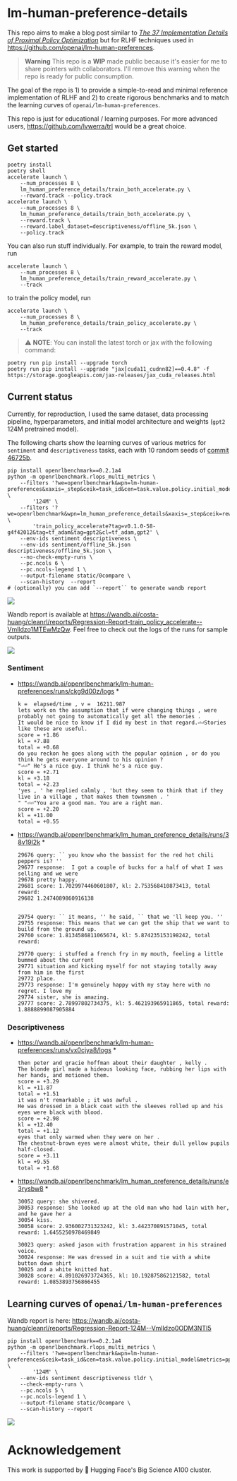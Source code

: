 # lm-human-preference-details

This repo aims to make a blog post similar to [*The 37 Implementation Details of Proximal Policy Optimization*](https://iclr-blog-track.github.io/2022/03/25/ppo-implementation-details/) but for RLHF techniques used in https://github.com/openai/lm-human-preferences.


>**Warning** This repo is a **WIP** made public because it's easier for me to share pointers with collaborators. I'll remove this warning when the repo is ready for public consumption.


The goal of the repo is 1) to provide a simple-to-read and minimal reference implementation of RLHF and 2) to create rigorous benchmarks and to match the learning curves of `openai/lm-human-preferences`.

This repo is just for educational / learning purposes. For more advanced users, https://github.com/lvwerra/trl would be a great choice.

## Get started

```
poetry install
poetry shell
accelerate launch \
    --num_processes 8 \
    lm_human_preference_details/train_both_accelerate.py \
    --reward.track --policy.track
accelerate launch \
    --num_processes 8 \
    lm_human_preference_details/train_both_accelerate.py \
    --reward.track \
    --reward.label_dataset=descriptiveness/offline_5k.json \
    --policy.track
```

You can also run stuff individually. For example, to train the reward model, run
```
accelerate launch \
    --num_processes 8 \
    lm_human_preference_details/train_reward_accelerate.py \
    --track
```

to train the policy model, run
```
accelerate launch \
    --num_processes 8 \
    lm_human_preference_details/train_policy_accelerate.py \
    --track
```


> ⚠️ **NOTE**: You can install the latest torch or jax with the following command:
```
poetry run pip install --upgrade torch
poetry run pip install --upgrade "jax[cuda11_cudnn82]==0.4.8" -f https://storage.googleapis.com/jax-releases/jax_cuda_releases.html
```

## Current status

Currently, for reproduction, I used the same dataset, data processing pipeline, hyperparameters, and initial model architecture and weights (`gpt2` 124M pretrained model).

The following charts show the learning curves of various metrics for `sentiment` and `descriptiveness` tasks, each with 10 random seeds of [commit 46725b](https://github.com/vwxyzjn/lm-human-preference-details/commit/46725b7fc33f052e97dde4260fd26707c2592bf3).

```
pip install openrlbenchmark==0.2.1a4
python -m openrlbenchmark.rlops_multi_metrics \
    --filters '?we=openrlbenchmark&wpn=lm-human-preferences&xaxis=_step&ceik=task_id&cen=task.value.policy.initial_model&metrics=ppo/objective/score&metrics=ppo/objective/kl&metrics=ppo/objective/entropy&metrics=ppo/objective/score_total&metrics=ppo/objective/kl_coef&metrics=ppo/ppo/loss/total&metrics=ppo/ppo/loss/value&metrics=ppo/ppo/loss/policy&metrics=ppo/ppo/policy/clipfrac&metrics=ppo/ppo/policy/entropy&metrics=ppo/ppo/returns/mean&metrics=ppo/ppo/policy/approxkl&metrics=ppo/ppo/val/clipfrac&metrics=ppo/ppo/val/error&metrics=ppo/ppo/val/mean&metrics=ppo/ppo/returns/var&metrics=ppo/ppo/val/vpred' \
        '124M' \
    --filters '?we=openrlbenchmark&wpn=lm_human_preference_details&xaxis=_step&ceik=rewards.value.label_dataset&cen=exp_name&metrics=objective/scores&metrics=objective/kl&metrics=objective/entropy&metrics=objective/score_total&metrics=objective/kl_coef&metrics=ppo/loss/total&metrics=ppo/loss/value&metrics=ppo/loss/policy_avg&metrics=ppo/policy/clipfrac_avg&metrics=ppo/policy/entropy_avg&metrics=ppo/returns/mean&metrics=ppo/policy/approxkl_avg&metrics=ppo/val/clipfrac_avg&metrics=ppo/val/error&metrics=ppo/val/mean&metrics=ppo/returns/var&metrics=ppo/val/vpred' \
        'train_policy_accelerate?tag=v0.1.0-58-g4f42012&tag=tf_adam&tag=gpt2&cl=tf_adam,gpt2' \
    --env-ids sentiment descriptiveness \
    --env-ids sentiment/offline_5k.json  descriptiveness/offline_5k.json \
    --no-check-empty-runs \
    --pc.ncols 6 \
    --pc.ncols-legend 1 \
    --output-filename static/0compare \
    --scan-history  --report
# (optionally) you can add `--report`` to generate wandb report
``` 
![](static/ours1.png)


Wandb report is available at https://wandb.ai/costa-huang/cleanrl/reports/Regression-Report-train_policy_accelerate--Vmlldzo1MTEwMzQw. Feel free to check out the logs of the runs for sample outputs.

![](static/wandb.png)


### Sentiment

* https://wandb.ai/openrlbenchmark/lm-human-preferences/runs/ckg9d00z/logs
    * 
    ```
    k =  elapsed/time , v =  16211.987
    lets work on the assumption that if were changing things , were probably not going to automatically get all the memories .
    It would be nice to know if I did my best in that regard.⏎⏎Stories like these are useful.
    score = +1.86
    kl = +7.88
    total = +0.68
    do you reckon he goes along with the popular opinion , or do you think he gets everyone around to his opinion ?
    "⏎⏎" He's a nice guy. I think he's a nice guy.
    score = +2.71
    kl = +3.18
    total = +2.23
    'yes , ' he replied calmly , 'but they seem to think that if they live in a village , that makes them townsmen . '
    " "⏎⏎"You are a good man. You are a right man.
    score = +2.20
    kl = +11.00
    total = +0.55
    ```
* https://wandb.ai/openrlbenchmark/lm_human_preference_details/runs/38v19l2k
    * 
    ```
    29676 query: `` you know who the bassist for the red hot chili peppers is? ''
    29677 response:  I got a couple of bucks for a half of what I was selling and we were 
    29678 pretty happy.
    29681 score: 1.7029974460601807, kl: 2.753568410873413, total reward: 
    29682 1.2474089860916138 


    29754 query: `` it means, '' he said, `` that we 'll keep you. ''
    29755 response: This means that we can get the ship that we want to build from the ground up.
    29760 score: 1.8134586811065674, kl: 5.874235153198242, total reward: 

    29770 query: i stuffed a french fry in my mouth, feeling a little bummed about the current 
    29771 situation and kicking myself for not staying totally away from him in the first 
    29772 place.
    29773 response: I'm genuinely happy with my stay here with no regret. I love my 
    29774 sister, she is amazing.
    29777 score: 2.78997802734375, kl: 5.462193965911865, total reward: 1.8888899087905884
    ```



### Descriptiveness

* https://wandb.ai/openrlbenchmark/lm-human-preferences/runs/vx0cjya8/logs
    * 
    ```
    then peter and gracie hoffman about their daughter , kelly .
    The blonde girl made a hideous looking face, rubbing her lips with her hands, and motioned them.
    score = +3.29
    kl = +11.87
    total = +1.51
    it was n't remarkable ; it was awful .
    He was dressed in a black coat with the sleeves rolled up and his eyes were black with blood.
    score = +2.98
    kl = +12.40
    total = +1.12
    eyes that only warmed when they were on her .
    The chestnut-brown eyes were almost white, their dull yellow pupils half-closed.
    score = +3.11
    kl = +9.55
    total = +1.68
    ```
* https://wandb.ai/openrlbenchmark/lm_human_preference_details/runs/e3rysbw8
    * 
    ```
    30052 query: she shivered.
    30053 response: She looked up at the old man who had lain with her, and he gave her a
    30054 kiss.
    30058 score: 2.936002731323242, kl: 3.442370891571045, total reward: 1.6455250978469849 

    30023 query: asked jason with frustration apparent in his strained voice.
    30024 response: He was dressed in a suit and tie with a white button down shirt
    30025 and a white knitted hat.
    30028 score: 4.891026973724365, kl: 10.192875862121582, total reward: 1.0853893756866455 
    ```

## Learning curves of `openai/lm-human-preferences`


Wandb report is here: https://wandb.ai/costa-huang/cleanrl/reports/Regression-Report-124M--Vmlldzo0ODM3NTI5


```
pip install openrlbenchmark==0.2.1a4
python -m openrlbenchmark.rlops_multi_metrics \
    --filters '?we=openrlbenchmark&wpn=lm-human-preferences&ceik=task_id&cen=task.value.policy.initial_model&metrics=ppo/objective/score&metrics=ppo/objective/kl&metrics=ppo/ppo/loss/policy&metrics=ppo/ppo/val/mean&metrics=ppo/ppo/policy/entropy&metrics=ppo/ppo/policy/approxkl&metrics=ppo/ppo/val/error&metrics=ppo/ppo/loss/total&metrics=ppo/ppo/returns/mean&metrics=train_reward/minibatch/loss&metrics=ppo/ppo/val/vpred&metrics=ppo/ppo/loss/value&metrics=ppo/ppo/val/var_explained&metrics=ppo/objective/score_total&metrics=train_reward/minibatch/error&metrics=ppo/elapsed/fps&metrics=ppo/global_step&metrics=ppo/ppo/policy/clipfrac&metrics=ppo/ppo/val/var&metrics=ppo/ppo/val/clipfrac&metrics=ppo/objective/entropy&metrics=ppo/ppo/returns/var&metrics=ppo/objective/kl_coef&metrics=ppo/elapsed/time' \
        '124M' \
    --env-ids sentiment descriptiveness tldr \
    --check-empty-runs \
    --pc.ncols 5 \
    --pc.ncols-legend 1 \
    --output-filename static/0compare \
    --scan-history --report
```


![](static/lm-human-preference.png)

# Acknowledgement

This work is supported by 🤗 Hugging Face's Big Science A100 cluster.
